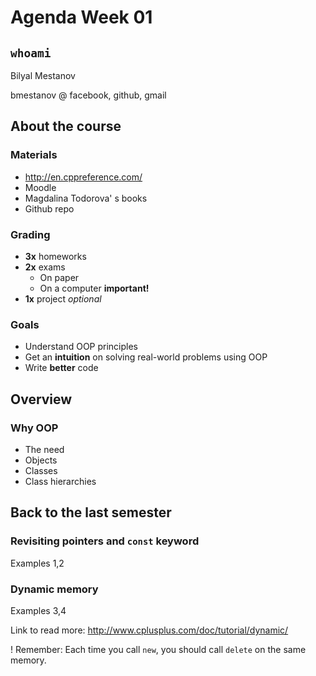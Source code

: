# Agenda Week 01

## `whoami`
Bilyal Mestanov

bmestanov @ facebook, github, gmail
## About the course
### Materials
  * http://en.cppreference.com/
  * Moodle
  * Magdalina Todorova' s books
  * Github repo
### Grading
  * **3x** homeworks
  * **2x** exams
      * On paper
      * On a computer **important!**
  * **1x** project _optional_
### Goals
  * Understand OOP principles
  * Get an **intuition** on solving real-world problems using OOP
  * Write **better** code
## Overview
### Why OOP
* The need
* Objects
* Classes
* Class hierarchies

## Back to the last semester
### Revisiting pointers and `const` keyword
Examples 1,2
### Dynamic memory
Examples 3,4

Link to read more: http://www.cplusplus.com/doc/tutorial/dynamic/

! Remember: Each time you call `new`, you should call `delete` on the same memory.  
